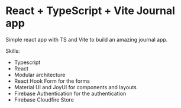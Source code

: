 # React + TypeScript + Vite Journal app

Simple react app with TS and Vite to build an amazing journal app.

Skills:
- Typescript
- React
- Modular architecture
- React Hook Form for the forms
- Material UI and JoyUI for components and layouts
- Firebase Authentication for the authentication
- Firebase Cloudfire Store


